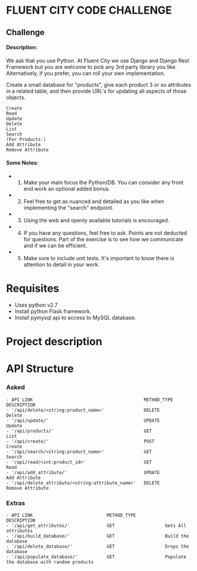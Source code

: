 # FLUENT CITY CODE CHALLENGE

## Challenge

#### Description:
We ask that you use Python. At Fluent City we use Django and Django Rest Framework but you are welcome to pick any 3rd party library you like.
Alternatively, if you prefer, you can roll your own implementation.

Create a small database for "products",
give each product 3 or so attributes in a related table,
and then provide URL's for updating all aspects of those objects.


```
Create
Read
Update
Delete
List
Search
(For Products:)
Add Attribute
Remove Attribute
```

#### Some Notes:

- 1) Make your main focus the Python/DB. You can consider
any front end work an optional added bonus.

- 2) Feel free to get as nuanced and detailed as you like when implementing the
"search" endpoint.

- 3) Using the web and openly available tutorials is encouraged.

- 4) If you have any questions, feel free to ask. Points are not deducted
for questions. Part of the exercise is to see how we communicate and if
we can be efficient.

- 5) Make sure to include unit tests. It's important to know there is attention
to detail in your work.

# Requisites

- Uses python v2.7
- Install python Flask framework.
- Install pymysql api to access to MySQL database.

# Project description


# API Structure

### Asked

```
- API LINK                                          METHOD_TYPE         DESCRIPTION
- '/api/delete/<string:product_name>'               DELETE              Delete
- '/api/update/'                                    UPDATE              Update
- '/api/products/'                                  GET                 List
- '/api/create/'                                    POST                Create
- '/api/search/<string:product_name>'               GET                 Search
- '/api/read/<int:product_id>'                      GET                 Read
- '/api/add_attribute/'                             UPDATE              Add Attribute
- '/api/delete_attribute/<string:attribute_name>'   DELETE              Remove Attribute
```

### Extras

```
- API LINK                            METHOD_TYPE           DESCRIPTION
- '/api/get_attributes/'              GET                   Gets All attributes
- '/api/build_database/'              GET                   Build the database
- '/api/delete_database/'             GET                   Drops the database
- '/api/populate_database/'           GET                   Populate the database with random products
```